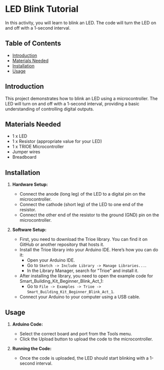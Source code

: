 # LED Blink Tutorial

In this activity, you will learn to blink an LED. The code will turn the LED on and off with a 1-second interval.

## Table of Contents

- [Introduction](#introduction)
- [Materials Needed](#materials-needed)
- [Installation](#installation)
- [Usage](#usage)

## Introduction

This project demonstrates how to blink an LED using a microcontroller. The LED will turn on and off with a 1-second interval, providing a basic understanding of controlling digital outputs.

## Materials Needed

- 1 x LED
- 1 x Resistor (appropriate value for your LED)
- 1 x TRIOE Microcontroller
- Jumper wires
- Breadboard

## Installation

1. **Hardware Setup:**

   - Connect the anode (long leg) of the LED to a digital pin on the microcontroller.
   - Connect the cathode (short leg) of the LED to one end of the resistor.
   - Connect the other end of the resistor to the ground (GND) pin on the microcontroller.

2. **Software Setup:**
   - First, you need to download the Trioe library. You can find it on GitHub or another repository that hosts it.
   - Install the Trioe library into your Arduino IDE. Here’s how you can do it:
     - Open your Arduino IDE.
     - Go to `Sketch -> Include Library -> Manage Libraries...`.
     - In the Library Manager, search for "Trioe" and install it.
   - After installing the library, you need to open the example code for Smart_Building_Kit_Beginner_Blink_Act_1:
     - Go to `File -> Examples -> Trioe -> Smart_Building_Kit_Beginner_Blink_Act_1`.
   - Connect your Arduino to your computer using a USB cable.

## Usage

1. **Arduino Code:**

   - Select the correct board and port from the Tools menu.
   - Click the Upload button to upload the code to the microcontroller.

2. **Running the Code:**
   - Once the code is uploaded, the LED should start blinking with a 1-second interval.
